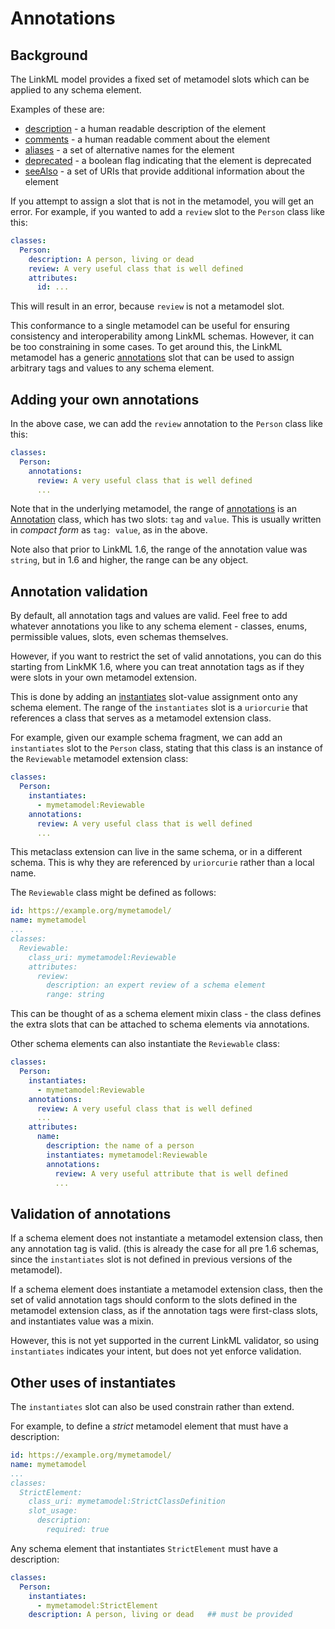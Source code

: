 # Annotations

## Background

The LinkML model provides a fixed set of metamodel slots which can be applied to any schema element.

Examples of these are:

* [description](https://w3id.org/linkml/description) - a human readable description of the element
* [comments](https://w3id.org/linkml/comments) - a human readable comment about the element
* [aliases](https://w3id.org/linkml/aliases) - a set of alternative names for the element
* [deprecated](https://w3id.org/linkml/deprecated) - a boolean flag indicating that the element is deprecated
* [seeAlso](https://w3id.org/linkml/seeAlso) - a set of URIs that provide additional information about the element

If you attempt to assign a slot that is not in the metamodel, you will get an error. For example,
if you wanted to add a `review` slot to the `Person` class like this:

```yaml
classes:
  Person:
    description: A person, living or dead
    review: A very useful class that is well defined
    attributes:
      id: ...
```

This will result in an error, because `review` is not a metamodel slot.

This conformance to a single metamodel can be useful for ensuring consistency and interoperability
among LinkML schemas. However, it can be too constraining in some cases. To get around this,
the LinkML metamodel has a generic [annotations](https://w3id.org/linkml/annotations) slot that can be used
to assign arbitrary tags and values to any schema element.

## Adding your own annotations

In the above case, we can add the `review` annotation to the `Person` class like this:

```yaml
classes:
  Person:
    annotations:
      review: A very useful class that is well defined
      ...
```

Note that in the underlying metamodel, the range of [annotations](https://w3id.org/linkml/annotations) is
an [Annotation](https://w3id.org/linkml/Annotation) class, which has two slots: `tag` and `value`. This is
usually written in *compact form* as `tag: value`, as in the above.

Note also that prior to LinkML 1.6, the range of the annotation value was `string`, but in 1.6 and higher,
the range can be any object.

## Annotation validation

By default, all annotation tags and values are valid. Feel free to add whatever annotations you like
to any schema element - classes, enums, permissible values, slots, even schemas themselves.

However, if you want to restrict the set of valid annotations, you can do this starting from LinkMK 1.6,
where you can treat annotation tags as if they were slots in your own metamodel extension.

This is done by adding an [instantiates](https://w3id.org/linkml/instantiates) slot-value assignment onto any schema element. The range of
the `instantiates` slot is a `uriorcurie` that references a class that serves as a metamodel extension class.

For example, given our example schema fragment, we can add an `instantiates` slot to the `Person` class,
stating that this class is an instance of the `Reviewable` metamodel extension class:

```yaml
classes:
  Person:
    instantiates: 
      - mymetamodel:Reviewable
    annotations:
      review: A very useful class that is well defined
      ...
```

This metaclass extension can live in the same schema, or in a different schema. This is why they are referenced
by `uriorcurie` rather than a local name.

The `Reviewable` class might be defined as follows:

```yaml
id: https://example.org/mymetamodel/
name: mymetamodel
...
classes:
  Reviewable:
    class_uri: mymetamodel:Reviewable
    attributes:
      review:
        description: an expert review of a schema element
        range: string
```

This can be thought of as a schema element mixin class - the class defines the extra slots that can be
attached to schema elements via annotations.

Other schema elements can also instantiate the `Reviewable` class:

```yaml
classes:
  Person:
    instantiates: 
      - mymetamodel:Reviewable
    annotations:
      review: A very useful class that is well defined
      ...
    attributes:
      name:
        description: the name of a person
        instantiates: mymetamodel:Reviewable
        annotations:
          review: A very useful attribute that is well defined
          ...
```

## Validation of annotations

If a schema element does not instantiate a metamodel extension class, then any annotation tag is valid.
(this is already the case for all pre 1.6 schemas, since the `instantiates` slot is not defined in previous
versions of the metamodel).

If a schema element does instantiate a metamodel extension class, then the set of valid annotation tags
should conform to the slots defined in the metamodel extension class, as if the annotation tags were
first-class slots, and instantiates value was a mixin.

However, this is not yet supported in the current LinkML validator, so using `instantiates` indicates your
intent, but does not yet enforce validation.

## Other uses of instantiates

The `instantiates` slot can also be used constrain rather than extend.

For example, to define a *strict* metamodel element that must have a description:

```yaml
id: https://example.org/mymetamodel/
name: mymetamodel
...
classes:
  StrictElement:
    class_uri: mymetamodel:StrictClassDefinition
    slot_usage:
      description:
        required: true
```

Any schema element that instantiates `StrictElement` must have a description:

```yaml
classes:
  Person:
    instantiates: 
      - mymetamodel:StrictElement
    description: A person, living or dead   ## must be provided
```

